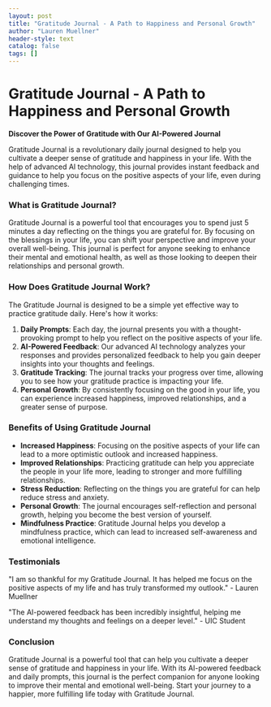 ```yaml
---
layout: post
title: "Gratitude Journal - A Path to Happiness and Personal Growth"
author: "Lauren Muellner"
header-style: text
catalog: false
tags: []
---
```


# Gratitude Journal - A Path to Happiness and Personal Growth

**Discover the Power of Gratitude with Our AI-Powered Journal**

Gratitude Journal is a revolutionary daily journal designed to help you cultivate a deeper sense of gratitude and happiness in your life. With the help of advanced AI technology, this journal provides instant feedback and guidance to help you focus on the positive aspects of your life, even during challenging times.

### What is Gratitude Journal?

Gratitude Journal is a powerful tool that encourages you to spend just 5 minutes a day reflecting on the things you are grateful for. By focusing on the blessings in your life, you can shift your perspective and improve your overall well-being. This journal is perfect for anyone seeking to enhance their mental and emotional health, as well as those looking to deepen their relationships and personal growth.

### How Does Gratitude Journal Work?

The Gratitude Journal is designed to be a simple yet effective way to practice gratitude daily. Here's how it works:

1. **Daily Prompts**: Each day, the journal presents you with a thought-provoking prompt to help you reflect on the positive aspects of your life.
2. **AI-Powered Feedback**: Our advanced AI technology analyzes your responses and provides personalized feedback to help you gain deeper insights into your thoughts and feelings.
3. **Gratitude Tracking**: The journal tracks your progress over time, allowing you to see how your gratitude practice is impacting your life.
4. **Personal Growth**: By consistently focusing on the good in your life, you can experience increased happiness, improved relationships, and a greater sense of purpose.

### Benefits of Using Gratitude Journal

- **Increased Happiness**: Focusing on the positive aspects of your life can lead to a more optimistic outlook and increased happiness.
- **Improved Relationships**: Practicing gratitude can help you appreciate the people in your life more, leading to stronger and more fulfilling relationships.
- **Stress Reduction**: Reflecting on the things you are grateful for can help reduce stress and anxiety.
- **Personal Growth**: The journal encourages self-reflection and personal growth, helping you become the best version of yourself.
- **Mindfulness Practice**: Gratitude Journal helps you develop a mindfulness practice, which can lead to increased self-awareness and emotional intelligence.

### Testimonials

"I am so thankful for my Gratitude Journal. It has helped me focus on the positive aspects of my life and has truly transformed my outlook." - Lauren Muellner

"The AI-powered feedback has been incredibly insightful, helping me understand my thoughts and feelings on a deeper level." - UIC Student

### Conclusion

Gratitude Journal is a powerful tool that can help you cultivate a deeper sense of gratitude and happiness in your life. With its AI-powered feedback and daily prompts, this journal is the perfect companion for anyone looking to improve their mental and emotional well-being. Start your journey to a happier, more fulfilling life today with Gratitude Journal.